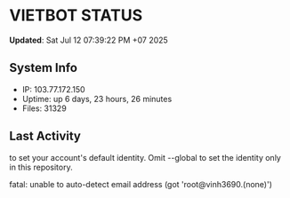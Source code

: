 # VIETBOT STATUS
**Updated**: Sat Jul 12 07:39:22 PM +07 2025

## System Info
- IP: 103.77.172.150
- Uptime: up 6 days, 23 hours, 26 minutes
- Files: 31329

## Last Activity

to set your account's default identity.
Omit --global to set the identity only in this repository.

fatal: unable to auto-detect email address (got 'root@vinh3690.(none)')
